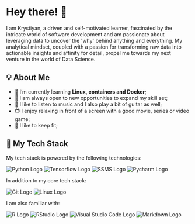 # Hey there! 👋

I am Krystiyan, a driven and self-motivated learner, fascinated by the intricate world of software development and am passionate about leveraging data to uncover the 'why' behind anything and everything. My analytical mindset, coupled with a passion for transforming raw data into actionable insights and affinity for detail, propel me towards my next venture in the world of Data Science.

## 💡 About Me

- 🌱 I’m currently learning **Linux, containers and Docker**;
- 📕 I am always open to new opportunities to expand my skill set;
- 🎸 I like to listen to music and I also play a bit of guitar as well;
- 📺 I enjoy relaxing in front of a screen with a good movie, series or video game;
- 💪 I like to keep fit;

## 🔧 My Tech Stack

My tech stack is powered by the following technologies:

![Python Logo](https://img.shields.io/badge/Python-3776AB?style=for-the-badge&logo=python&logoColor=white)
![Tensorflow Logo](https://img.shields.io/badge/TensorFlow-FF6F00?style=for-the-badge&logo=tensorflow&logoColor=white)
![SSMS Logo](https://img.shields.io/badge/Microsoft_SQL_Server-CC2927?style=for-the-badge&logo=microsoft-sql-server&logoColor=white)
![Pycharm Logo](https://img.shields.io/badge/PyCharm-000000.svg?&style=for-the-badge&logo=PyCharm&logoColor=white)

In addition to my core tech stack:

![Git Logo](https://img.shields.io/badge/Git-F05032?style=for-the-badge&logo=git&logoColor=white)
![Linux Logo](https://img.shields.io/badge/Linux-FCC624?style=for-the-badge&logo=linux&logoColor=black)

I am also familiar with:

![R Logo](https://img.shields.io/badge/R-276DC3?style=for-the-badge&logo=r&logoColor=white)
![RStudio Logo](https://img.shields.io/badge/RStudio-75AADB?style=for-the-badge&logo=RStudio&logoColor=white)
![Visual Studio Code Logo](https://img.shields.io/badge/Visual_Studio_Code-0078D4?style=for-the-badge&logo=visual%20studio%20code&logoColor=white)
![Markdown Logo](https://img.shields.io/badge/Markdown-000000?style=for-the-badge&logo=markdown&logoColor=white)

